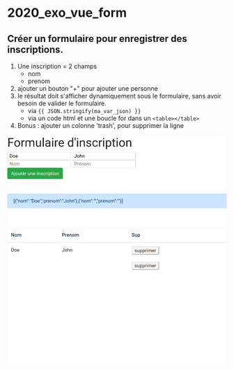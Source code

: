 # 2020_exo_vue_form


## Créer un formulaire pour enregistrer des inscriptions.

1. Une inscription = 2 champs
	- nom
	- prenom
2. ajouter un bouton "+" pour ajouter une personne
3. le résultat doit s'afficher dynamiquement sous le formulaire, sans avoir besoin de valider le formulaire.
	- via `{{ JSON.stringify(ma_var_json) }}`
	- via un code html et une boucle for dans un `<table></table>`
4. Bonus : ajouter un colonne 'trash', pour supprimer la ligne

![rendu](./vue.png "formulaire")
